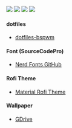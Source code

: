 ![](https://raw.githubusercontent.com/Murzchnvok/polybar-material/master/images/bspwm.png)
![](https://raw.githubusercontent.com/Murzchnvok/polybar-material/master/images/material-rofi.png)
![](https://raw.githubusercontent.com/Murzchnvok/polybar-material/master/images/material-bspwm.png)
![](https://raw.githubusercontent.com/Murzchnvok/polybar-material/master/images/material-weather.gif)

#### dotfiles
- [dotfiles-bspwm](https://github.com/Murzchnvok/dotfiles-bspwm)

#### Font (SourceCodePro)
- [Nerd Fonts GitHub](https://github.com/ryanoasis/nerd-fonts)

#### Rofi Theme
- [Material Rofi Theme](https://github.com/Murzchnvok/material-rofi-theme)

#### Wallpaper
- [GDrive](https://drive.google.com/file/d/1IjmhsbaQ6gIJ4HcTFymFTGLQ3rqQiiLk/view?usp=sharing)
